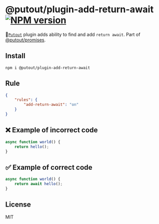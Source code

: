 # @putout/plugin-add-return-await [![NPM version][NPMIMGURL]][NPMURL]

[NPMIMGURL]: https://img.shields.io/npm/v/@putout/plugin-add-return-await.svg?style=flat&longCache=true
[NPMURL]: https://npmjs.org/package/@putout/plugin-add-return-await"npm"

🐊[`Putout`](https://github.com/coderaiser/putout) plugin adds ability to find and add `return await`. Part of [@putout/promises](https://github.com/coderaiser/putout/blob/master/packages/plugin-promises/README.md).

## Install

```
npm i @putout/plugin-add-return-await
```

## Rule

```json
{
    "rules": {
        "add-return-await": "on"
    }
}
```

## ❌ Example of incorrect code

```js
async function world() {
    return hello();
}
```

## ✅ Example of correct code

```js
async function world() {
    return await hello();
}
```

## License

MIT
